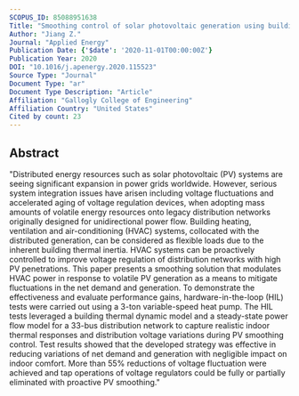 ```yaml
---
SCOPUS_ID: 85088951638
Title: "Smoothing control of solar photovoltaic generation using building thermal loads"
Author: "Jiang Z."
Journal: "Applied Energy"
Publication Date: {'$date': '2020-11-01T00:00:00Z'}
Publication Year: 2020
DOI: "10.1016/j.apenergy.2020.115523"
Source Type: "Journal"
Document Type: "ar"
Document Type Description: "Article"
Affiliation: "Gallogly College of Engineering"
Affiliation Country: "United States"
Cited by count: 23
---
```


## Abstract
"Distributed energy resources such as solar photovoltaic (PV) systems are seeing significant expansion in power grids worldwide. However, serious system integration issues have arisen including voltage fluctuations and accelerated aging of voltage regulation devices, when adopting mass amounts of volatile energy resources onto legacy distribution networks originally designed for unidirectional power flow. Building heating, ventilation and air-conditioning (HVAC) systems, collocated with the distributed generation, can be considered as flexible loads due to the inherent building thermal inertia. HVAC systems can be proactively controlled to improve voltage regulation of distribution networks with high PV penetrations. This paper presents a smoothing solution that modulates HVAC power in response to volatile PV generation as a means to mitigate fluctuations in the net demand and generation. To demonstrate the effectiveness and evaluate performance gains, hardware-in-the-loop (HIL) tests were carried out using a 3-ton variable-speed heat pump. The HIL tests leveraged a building thermal dynamic model and a steady-state power flow model for a 33-bus distribution network to capture realistic indoor thermal responses and distribution voltage variations during PV smoothing control. Test results showed that the developed strategy was effective in reducing variations of net demand and generation with negligible impact on indoor comfort. More than 55% reductions of voltage fluctuation were achieved and tap operations of voltage regulators could be fully or partially eliminated with proactive PV smoothing."
